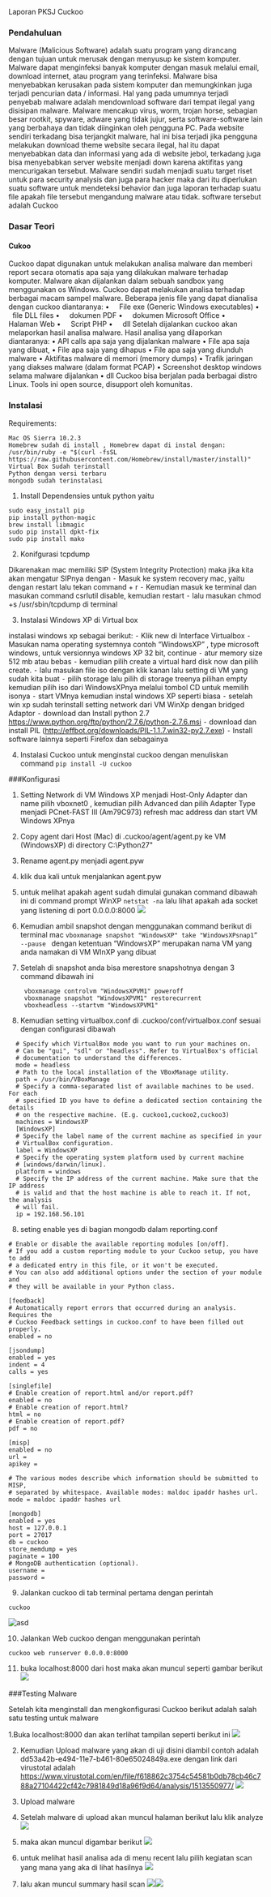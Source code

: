 Laporan PKSJ Cuckoo

### Pendahuluan 

Malware (Malicious Software) adalah suatu program yang dirancang dengan tujuan untuk merusak dengan menyusup ke sistem komputer. Malware dapat menginfeksi banyak komputer dengan masuk melalui email, download internet, atau program yang terinfeksi.
Malware bisa menyebabkan kerusakan pada sistem komputer dan memungkinkan juga terjadi pencurian data / informasi. Hal yang pada umumnya terjadi penyebab malware adalah mendownload software dari tempat ilegal yang disisipan malware. Malware mencakup virus, worm, trojan horse, sebagian besar rootkit, spyware, adware yang tidak jujur, serta software-software lain yang berbahaya dan tidak diinginkan oleh pengguna PC.
Pada website sendiri terkadang bisa terjangkit malware, hal ini bisa terjadi jika pengguna melakukan download theme website secara ilegal, hal itu dapat menyebabkan data dan informasi yang ada di website jebol, terkadang juga bisa menyebabkan server website menjadi down karena aktifitas yang mencurigakan tersebut.
Malware sendiri sudah menjadi suatu target riset untuk para security analysis dan juga para hacker maka dari itu diperlukan suatu software untuk mendeteksi behavior dan juga laporan terhadap suatu file apakah file tersebut mengandung malware atau tidak. software tersebut adalah Cuckoo


### Dasar Teori 
#### Cukoo 

Cuckoo dapat digunakan untuk melakukan analisa malware dan memberi report secara otomatis apa saja yang dilakukan malware terhadap komputer. Malware akan dijalankan dalam sebuah sandbox yang menggunakan os Windows. Cuckoo dapat melakukan analisa terhadap berbagai macam sampel malware. Beberapa jenis file yang dapat dianalisa dengan cuckoo diantaranya:
•     File exe (Generic Windows executables)
•     file DLL files
•     dokumen PDF
•     dokumen Microsoft Office
•     Halaman Web
•     Script PHP
•     dll
Setelah dijalankan cuckoo akan melaporkan hasil analisa malware. Hasil analisa yang dilaporkan diantaranya:
	•	API calls apa saja yang dijalankan malware
	•	File apa saja yang dibuat,
	•	File apa saja yang dihapus
	•	File apa saja yang diunduh malware
	•	Aktifitas malware di memori (memory dumps)
	•	Trafik jaringan yang diakses malware (dalam format PCAP)
	•	Screenshot desktop windows selama malware dijalankan
	•	dll
Cuckoo bisa berjalan pada berbagai distro Linux. Tools ini open source, disupport oleh komunitas. 

### Instalasi

Requirements:
```
Mac OS Sierra 10.2.3
Homebrew sudah di install , Homebrew dapat di instal dengan:
/usr/bin/ruby -e "$(curl -fsSL https://raw.githubusercontent.com/Homebrew/install/master/install)"
Virtual Box Sudah terinstall
Python dengan versi terbaru
mongodb sudah terinstalasi
```

1. Install Dependensies untuk python yaitu
```
sudo easy_install pip
pip install python-magic
brew install libmagic
sudo pip install dpkt-fix
sudo pip install mako
```

2. Konifgurasi tcpdump

Dikarenakan mac memiliki SIP (System Integrity Protection) maka jika kita akan mengatur SIPnya dengan 
	⁃	Masuk ke system recovery mac, yaitu dengan restart lalu tekan command + r
	⁃	Kemudian masuk ke terminal dan masukan command csrlutil disable, kemudian restart
	⁃	lalu masukan chmod +s /usr/sbin/tcpdump di terminal

3. Instalasi Windows XP di Virtual box

instalasi windows xp sebagai berikut:
	⁃	Klik new di Interface Virtualbox
	⁃	Masukan nama operating systemnya contoh “WindowsXP” , type microsoft windows, untuk versionnya windows XP 32 bit, continue
	⁃	atur memory size 512 mb atau bebas
	⁃	kemudian pilih create a virtual hard disk now dan pilih create.
	⁃	lalu masukan file iso dengan klik kanan lalu setting di VM yang sudah kita buat
	⁃	pilih storage lalu pilih di storage treenya pilihan empty kemudian pilih iso dari WindowsXPnya melalui tombol CD untuk memilih isonya
	⁃	start VMnya kemudian instal windows XP seperti biasa
	⁃	setelah win xp sudah terinstall setting network dari VM WinXp dengan bridged Adaptor
	⁃	download dan Install python 2.7 https://www.python.org/ftp/python/2.7.6/python-2.7.6.msi
	⁃	download dan install PIL (http://effbot.org/downloads/PIL-1.1.7.win32-py2.7.exe)
	⁃	Install software lainnya seperti Firefox dan sebagainya

4. Instalasi Cuckoo
untuk menginstal cuckoo dengan menuliskan command
	``` pip install -U cuckoo ``` 

###Konfigurasi

1. Setting Network di VM Windows XP menjadi Host-Only Adapter dan name pilih vboxnet0 , kemudian pilih Advanced dan pilih Adapter Type menjadi PCnet-FAST III (Am79C973) refresh mac address dan start VM Windows XPnya

2. Copy agent dari Host (Mac) di .cuckoo/agent/agent.py ke VM (WindowsXP) di directory C:\Python27\"

3. Rename agent.py menjadi agent.pyw

4. klik dua kali untuk menjalankan agent.pyw

5. untuk melihat apakah agent sudah dimulai gunakan command dibawah ini di command prompt WinXP
		``` netstat -na ```
	lalu lihat apakah ada socket yang listening di port 0.0.0.0:8000
![](SebelumAgentpywdanSesudah.png)

5. Kemudian ambil snapshot dengan menggunakan command berikut di terminal mac
	```vboxmanage snapshot "WindowsXP" take "WindowsXPsnap1” --pause ```
	dengan ketentuan “WindowsXP” merupakan nama VM yang anda namakan di VM WInXP yang dibuat
6. Setelah di snapshot anda bisa merestore snapshotnya dengan 3 command dibawah ini
	```
 	 vboxmanage controlvm "WindowsXPVM1" poweroff  
 	 vboxmanage snapshot "WindowsXPVM1" restorecurrent  
 	 vboxheadless --startvm "WindowsXPVM1"  
	``` 

7. Kemudian setting virtualbox.conf di .cuckoo/conf/virtualbox.conf sesuai dengan configurasi dibawah
```[virtualbox]  
  # Specify which VirtualBox mode you want to run your machines on.  
  # Can be "gui", "sdl" or "headless". Refer to VirtualBox's official  
  # documentation to understand the differences.  
  mode = headless  
  # Path to the local installation of the VBoxManage utility.  
  path = /usr/bin/VBoxManage  
  # Specify a comma-separated list of available machines to be used. For each  
  # specified ID you have to define a dedicated section containing the details  
  # on the respective machine. (E.g. cuckoo1,cuckoo2,cuckoo3)  
  machines = WindowsXP 
  [WindowsXP]  
  # Specify the label name of the current machine as specified in your  
  # VirtualBox configuration.  
  label = WindowsXP
  # Specify the operating system platform used by current machine  
  # [windows/darwin/linux].  
  platform = windows  
  # Specify the IP address of the current machine. Make sure that the IP address  
  # is valid and that the host machine is able to reach it. If not, the analysis  
  # will fail.  
  ip = 192.168.56.101
```
8. seting enable yes di bagian mongodb dalam reporting.conf
```
# Enable or disable the available reporting modules [on/off].
# If you add a custom reporting module to your Cuckoo setup, you have to add
# a dedicated entry in this file, or it won't be executed.
# You can also add additional options under the section of your module and
# they will be available in your Python class.

[feedback]
# Automatically report errors that occurred during an analysis. Requires the
# Cuckoo Feedback settings in cuckoo.conf to have been filled out properly.
enabled = no

[jsondump]
enabled = yes
indent = 4
calls = yes

[singlefile]
# Enable creation of report.html and/or report.pdf?
enabled = no
# Enable creation of report.html?
html = no
# Enable creation of report.pdf?
pdf = no

[misp]
enabled = no
url =
apikey =

# The various modes describe which information should be submitted to MISP,
# separated by whitespace. Available modes: maldoc ipaddr hashes url.
mode = maldoc ipaddr hashes url

[mongodb]
enabled = yes
host = 127.0.0.1
port = 27017
db = cuckoo
store_memdump = yes
paginate = 100
# MongoDB authentication (optional).
username =
password =
```

9. Jalankan cuckoo di tab terminal pertama dengan perintah
```
cuckoo
``` 
![asd](Cuckoonya.png)

10. Jalankan Web cuckoo dengan menggunakan perintah
```
cuckoo web runserver 0.0.0.0:8000
```

11. buka localhost:8000 dari host maka akan muncul seperti gambar berikut
![](TampilanAwalCuckoo.png)

###Testing Malware

Setelah kita menginstall dan mengkonfigurasi Cuckoo berikut adalah salah satu testing untuk malware

1.Buka localhost:8000 dan akan terlihat tampilan seperti berikut ini 
![](TampilanAwalCuckoo.png)

2. Kemudian Upload malware yang akan di uji disini diambil contoh adalah dd53a42b-e494-11e7-b461-80e65024849a.exe dengan link dari virustotal adalah https://www.virustotal.com/en/file/f618862c3754c54581b0db78cb46c788a27104422cf42c7981849d18a96f9d64/analysis/1513550977/
![](Uploading.png)
3. Upload malware

4. Setelah malware di upload akan muncul halaman berikut lalu klik analyze
![](SetelahUpload.png)

5. maka akan muncul digambar berikut 
![](HasilScan.png)

6. untuk melihat hasil analisa ada di menu recent lalu pilih kegiatan scan yang mana yang aka di lihat hasilnya 
![](PilihHasil.png)

7. lalu akan muncul summary hasil scan
![](SummaryHasilScan.png)![](SummaryScan.png)
